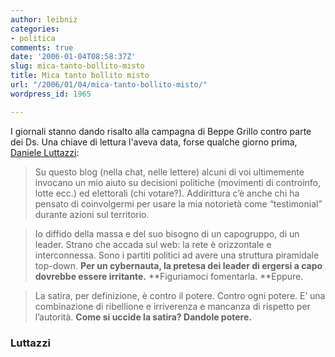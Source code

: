 ```yaml
---
author: leibniz
categories:
- politica
comments: true
date: '2006-01-04T08:58:37Z'
slug: mica-tanto-bollito-misto
title: Mica tanto bollito misto
url: "/2006/01/04/mica-tanto-bollito-misto/"
wordpress_id: 1965

---
```

I giornali stanno dando risalto alla campagna di Beppe Grillo contro parte dei Ds. Una chiave di lettura l'aveva data, forse qualche giorno prima, [Daniele Luttazzi](http://www.danieleluttazzi.it/?q=node/242):


> Su questo blog (nella chat, nelle lettere) alcuni di voi ultimemente invocano un mio aiuto su decisioni politiche (movimenti di controinfo, lotte ecc.) ed elettorali (chi votare?). Addirittura c’è anche chi ha pensato di coinvolgermi per usare la mia notorietà come “testimonial” durante azioni sul territorio.




> Io diffido della massa e del suo bisogno di un capogruppo, di un leader. Strano che accada sul web: la rete è orizzontale e interconnessa. Sono i partiti politici ad avere una struttura piramidale top-down. **Per un cybernauta, la pretesa dei leader di ergersi a capo dovrebbe essere irritante.** **Figuriamoci fomentarla. **Eppure.




> La satira, per definizione, è contro il potere. Contro ogni potere. E’ una combinazione di ribellione e irriverenza e mancanza di rispetto per l’autorità.  **Come si uccide la satira? Dandole potere.**




### Luttazzi
